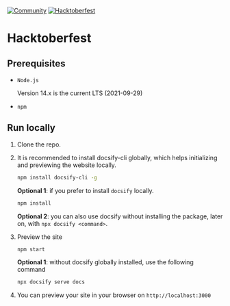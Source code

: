 [![Community](https://img.shields.io/badge/Join-Community-blue.svg)](https://callforcode.org/slack) [![Hacktoberfest](https://img.shields.io/badge/Celebrate-Hacktoberfest-orange.svg)](https://call-for-code.github.io/Hacktoberfest/#/?id=main)

# Hacktoberfest


## Prerequisites

- `Node.js`

  Version 14.x is the current LTS (2021-09-29)

- `npm`

## Run locally

1. Clone the repo.

2. It is recommended to install docsify-cli globally, which helps initializing and previewing the website locally.
    ```bash
    npm install docsify-cli -g
    ```

    **Optional 1**: if you prefer to install `docsify` locally.

    ```bash
    npm install
    ```

    **Optional 2**: you can also use docsify without installing the package, later on, with `npx docsify <command>`.

3. Preview the site

    ```bash
    npm start
    ```

    **Optional 1**: without docsify globally installed, use the following command

    ```bash
    npx docsify serve docs
    ```

4. You can preview your site in your browser on `http://localhost:3000`

